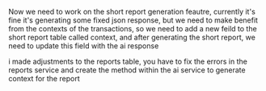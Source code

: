 

Now we need to work on the short report generation feautre, currently it's fine it's generating some fixed json response, but we need to make benefit from the contexts of the transactions, so we need to add a new feild to the short report table called context, and after generating the short report, we need to update this field with the ai response

i made adjustments to the reports table, you have to fix the errors in the reports service and create the method within the ai service to generate context for the report